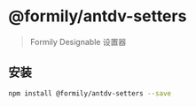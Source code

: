 # @formily/antdv-setters

> Formily Designable 设置器

## 安装

```bash
npm install @formily/antdv-setters --save
```
